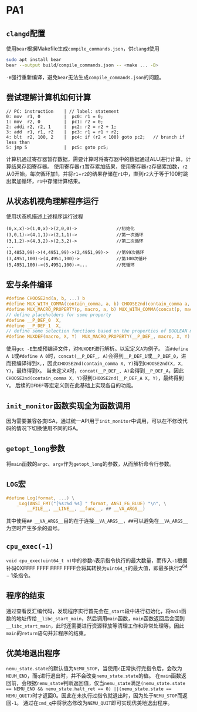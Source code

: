# PA1

## `clangd`配置
使用`bear`根据Makefile生成`compile_commands.json`，供`clangd`使用
```bash
sudo apt install bear
bear --output build/compile_commands.json -- <make ... -B>
```
`-B`强行重新编译，避免`bear`无法生成`compile_commands.json`的问题。

## 尝试理解计算机如何计算
```
// PC: instruction    | // label: statement
0: mov  r1, 0         |  pc0: r1 = 0;
1: mov  r2, 0         |  pc1: r2 = 0;
2: addi r2, r2, 1     |  pc2: r2 = r2 + 1;
3: add  r1, r1, r2    |  pc3: r1 = r1 + r2;
4: blt  r2, 100, 2    |  pc4: if (r2 < 100) goto pc2;   // branch if less than
5: jmp 5              |  pc5: goto pc5;
```
计算机通过寄存器暂存数据，需要计算时将寄存器中的数据通过ALU进行计算，计算结果存回寄存器。
使用寄存器`r1`暂存累加结果，使用寄存器`r2`存储累加数，`r2`从0开始，每次循环加1，并将`r1`+`r2`的结果存储在`r1`中，直到`r2`大于等于100时跳出累加循环，`r1`中存储计算结果。

## 从状态机视角理解程序运行
使用状态机描述上述程序运行过程
```
(0,x,x)->(1,0,x)->(2,0,0)->               //初始化
(3,0,1)->(4,1,1)->(2,1,1)->               //第一次循环
(3,1,2)->(4,3,2)->(2,3,2)->               //第二次循环
...
(3,4853,99)->(4,4951,99)->(2,4951,99)->   //第99次循环
(3,4951,100)->(4,4951,100)->              //第100次循环
(5,4951,100)->(5,4951,100)->...           //死循环
```

## 宏与条件编译
```c
#define CHOOSE2nd(a, b, ...) b
#define MUX_WITH_COMMA(contain_comma, a, b) CHOOSE2nd(contain_comma a, b)
#define MUX_MACRO_PROPERTY(p, macro, a, b) MUX_WITH_COMMA(concat(p, macro), a, b)
// define placeholders for some property
#define __P_DEF_0  X,
#define __P_DEF_1  X,
// define some selection functions based on the properties of BOOLEAN macro
#define MUXDEF(macro, X, Y)  MUX_MACRO_PROPERTY(__P_DEF_, macro, X, Y)
```
使用`gcc -E`生成预编译文件，对`MUXDEF`进行解析。以宏定义`A`为例子。
当`#define A 1`或`#define A 0`时，`concat(__P_DEF_, A)`会得到`__P_DEF_1`或`__P_DEF_0`，进而预编译得到`X,`，因此`CHOOSE2nd(contain_comma X, Y)`得到`CHOOSE2nd(X, X, Y)`，最终得到`X`。
当未定义`A`时，`concat(__P_DEF_, A)`会得到`__P_DEF_A`，因此`CHOOSE2nd(contain_comma X, Y)`得到`CHOOSE2nd(__P_DEF_A X, Y)`，最终得到`Y`。
后续的`IFDEF`等宏定义则在此基础上实现各自的功能。

## `init_monitor`函数实现全为函数调用
因为需要兼容各类ISA，通过统一API用于`init_monitor`中调用，可以在不修改代码的情况下切换使用不同的ISA。

## `getopt_long`参数
将`main`函数的`argc`、`argv`作为`getopt_long`的参数，从而解析命令行参数。

## `LOG`宏
```c
#define Log(format, ...) \
    _Log(ANSI_FMT("[%s:%d %s] " format, ANSI_FG_BLUE) "\n", \
        __FILE__, __LINE__, __func__, ## __VA_ARGS__)
```
其中使用`## __VA_ARGS__`目的在于连接`__VA_ARGS__`，`##`可以避免在`__VA_ARGS__`为空时产生多余的逗号。

## `cpu_exec(-1)`
`void cpu_exec(uint64_t n)`中的参数`n`表示指令执行的最大数量，而传入`-1`根据补码0XFFFF FFFF FFFF FFFF会将其转换为`uint64_t`的最大值，即最多执行$2^{64}-1$条指令。

## 程序的结束
通过查看反汇编代码，发现程序实行首先会在`_start`段中进行初始化，将`main`函数的地址传给`__libc_start_main`，然后调用`main`函数，`main`函数返回后会回到`__libc_start_main`，此时还需要进行资源释放等清理工作和异常处理等。因此`main`的`return`语句并非程序的结束。

## 优美地退出程序
`nemu_state.state`的默认值为`NEMU_STOP`，当使用`c`正常执行完指令后，会改为`NEUM_END`，而`q`进行退出时，并不会改变`nemu_state.state`的值。
在`main`函数返回前，会根据`nemu_state`判断返回值，仅当`nemu_state`满足`(nemu_state.state == NEMU_END && nemu_state.halt_ret == 0) ||(nemu_state.state == NEMU_QUIT)`时才返回0。因此在未执行过指令就退出时，因为处于`NEMU_STOP`而返回`-1`。
通过在`cmd_q`中将状态修改为`NEMU_QUIT`即可实现优美地退出程序。

